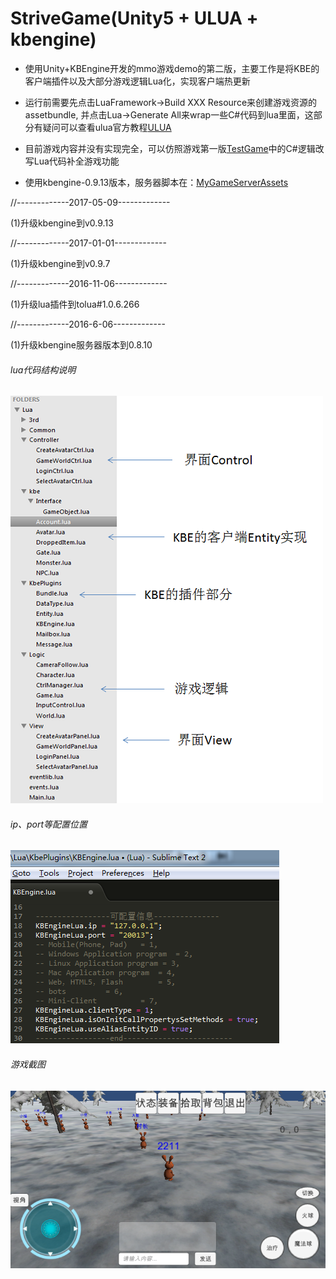 # StriveGame(Unity5 + ULUA + kbengine)


* 使用Unity+KBEngine开发的mmo游戏demo的第二版，主要工作是将KBE的客户端插件以及大部分游戏逻辑Lua化，实现客户端热更新

* 运行前需要先点击LuaFramework->Build XXX Resource来创建游戏资源的assetbundle, 并点击Lua->Generate All来wrap一些C#代码到lua里面，这部分有疑问可以查看ulua官方教程[ULUA](https://github.com/jarjin/LuaFramework_UGUI)

* 目前游戏内容并没有实现完全，可以仿照游戏第一版[TestGame](https://github.com/liuxq/TestGame)中的C#逻辑改写Lua代码补全游戏功能

* 使用kbengine-0.9.13版本，服务器脚本在：[MyGameServerAssets](https://github.com/liuxq/MyGameServerAssets.git)

//-------------2017-05-09-------------

(1)升级kbengine到v0.9.13

//-------------2017-01-01-------------

(1)升级kbengine到v0.9.7

//-------------2016-11-06-------------

(1)升级lua插件到tolua#1.0.6.266

//-------------2016-6-06-------------

(1)升级kbengine服务器版本到0.8.10


###### lua代码结构说明   
![ui-demo](/structure.png)
###### ip、port等配置位置
![ui-demo2](/config.png)
###### 游戏截图
![ui-demo2](/strivegamedemo.png)





